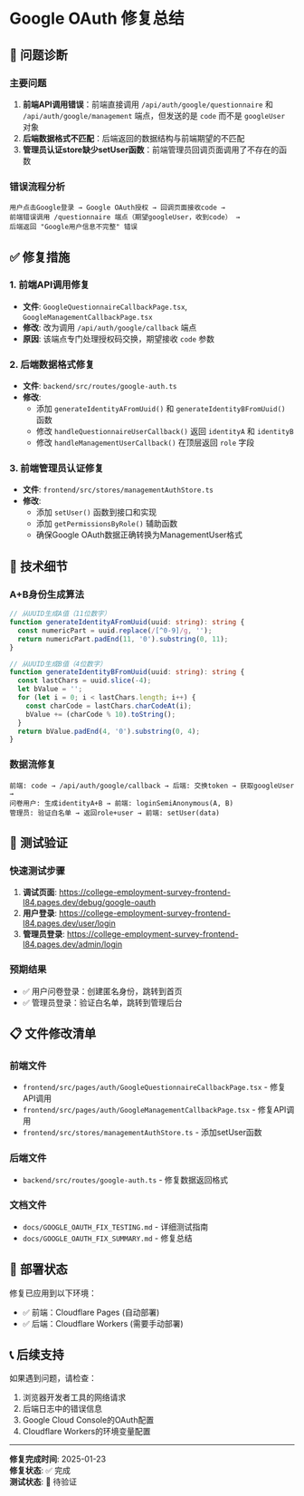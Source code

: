 # Google OAuth 修复总结

## 🎯 问题诊断

### 主要问题
1. **前端API调用错误**：前端直接调用 `/api/auth/google/questionnaire` 和 `/api/auth/google/management` 端点，但发送的是 `code` 而不是 `googleUser` 对象
2. **后端数据格式不匹配**：后端返回的数据结构与前端期望的不匹配
3. **管理员认证store缺少setUser函数**：前端管理员回调页面调用了不存在的函数

### 错误流程分析
```
用户点击Google登录 → Google OAuth授权 → 回调页面接收code → 
前端错误调用 /questionnaire 端点（期望googleUser，收到code） → 
后端返回 "Google用户信息不完整" 错误
```

## ✅ 修复措施

### 1. 前端API调用修复
- **文件**: `GoogleQuestionnaireCallbackPage.tsx`, `GoogleManagementCallbackPage.tsx`
- **修改**: 改为调用 `/api/auth/google/callback` 端点
- **原因**: 该端点专门处理授权码交换，期望接收 `code` 参数

### 2. 后端数据格式修复
- **文件**: `backend/src/routes/google-auth.ts`
- **修改**: 
  - 添加 `generateIdentityAFromUuid()` 和 `generateIdentityBFromUuid()` 函数
  - 修改 `handleQuestionnaireUserCallback()` 返回 `identityA` 和 `identityB`
  - 修改 `handleManagementUserCallback()` 在顶层返回 `role` 字段

### 3. 前端管理员认证修复
- **文件**: `frontend/src/stores/managementAuthStore.ts`
- **修改**:
  - 添加 `setUser()` 函数到接口和实现
  - 添加 `getPermissionsByRole()` 辅助函数
  - 确保Google OAuth数据正确转换为ManagementUser格式

## 🔧 技术细节

### A+B身份生成算法
```typescript
// 从UUID生成A值（11位数字）
function generateIdentityAFromUuid(uuid: string): string {
  const numericPart = uuid.replace(/[^0-9]/g, '');
  return numericPart.padEnd(11, '0').substring(0, 11);
}

// 从UUID生成B值（4位数字）
function generateIdentityBFromUuid(uuid: string): string {
  const lastChars = uuid.slice(-4);
  let bValue = '';
  for (let i = 0; i < lastChars.length; i++) {
    const charCode = lastChars.charCodeAt(i);
    bValue += (charCode % 10).toString();
  }
  return bValue.padEnd(4, '0').substring(0, 4);
}
```

### 数据流修复
```
前端: code → /api/auth/google/callback → 后端: 交换token → 获取googleUser → 
问卷用户: 生成identityA+B → 前端: loginSemiAnonymous(A, B)
管理员: 验证白名单 → 返回role+user → 前端: setUser(data)
```

## 🧪 测试验证

### 快速测试步骤
1. **调试页面**: https://college-employment-survey-frontend-l84.pages.dev/debug/google-oauth
2. **用户登录**: https://college-employment-survey-frontend-l84.pages.dev/user/login
3. **管理员登录**: https://college-employment-survey-frontend-l84.pages.dev/admin/login

### 预期结果
- ✅ 用户问卷登录：创建匿名身份，跳转到首页
- ✅ 管理员登录：验证白名单，跳转到管理后台

## 📋 文件修改清单

### 前端文件
- `frontend/src/pages/auth/GoogleQuestionnaireCallbackPage.tsx` - 修复API调用
- `frontend/src/pages/auth/GoogleManagementCallbackPage.tsx` - 修复API调用
- `frontend/src/stores/managementAuthStore.ts` - 添加setUser函数

### 后端文件
- `backend/src/routes/google-auth.ts` - 修复数据返回格式

### 文档文件
- `docs/GOOGLE_OAUTH_FIX_TESTING.md` - 详细测试指南
- `docs/GOOGLE_OAUTH_FIX_SUMMARY.md` - 修复总结

## 🚀 部署状态

修复已应用到以下环境：
- ✅ 前端：Cloudflare Pages (自动部署)
- ✅ 后端：Cloudflare Workers (需要手动部署)

## 📞 后续支持

如果遇到问题，请检查：
1. 浏览器开发者工具的网络请求
2. 后端日志中的错误信息
3. Google Cloud Console的OAuth配置
4. Cloudflare Workers的环境变量配置

---

**修复完成时间**: 2025-01-23  
**修复状态**: ✅ 完成  
**测试状态**: 🧪 待验证
